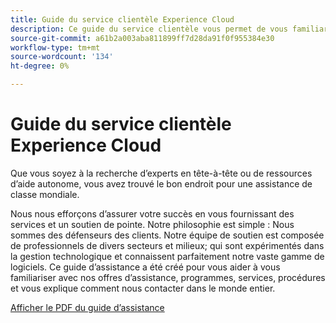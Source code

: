 ```yaml
---
title: Guide du service clientèle Experience Cloud
description: Ce guide du service clientèle vous permet de vous familiariser avec les offres, programmes, services, procédures d’assistance aux Experience Cloud et vous explique comment nous contacter dans le monde entier.
source-git-commit: a61b2a003aba811899ff7d28da91f0f955384e30
workflow-type: tm+mt
source-wordcount: '134'
ht-degree: 0%

---
```


# Guide du service clientèle Experience Cloud

Que vous soyez à la recherche d’experts en tête-à-tête ou de ressources d’aide autonome, vous avez trouvé le bon endroit pour une assistance de classe mondiale.

Nous nous efforçons d’assurer votre succès en vous fournissant des services et un soutien de pointe. Notre philosophie est simple : Nous sommes des défenseurs des clients. Notre équipe de soutien est composée de professionnels de divers secteurs et milieux; qui sont expérimentés dans la gestion technologique et connaissent parfaitement notre vaste gamme de logiciels. Ce guide d’assistance a été créé pour vous aider à vous familiariser avec nos offres d’assistance, programmes, services, procédures et vous explique comment nous contacter dans le monde entier.

[Afficher le PDF du guide d’assistance](assets/Experience-Cloud-Customer-Support-Guide.pdf)
